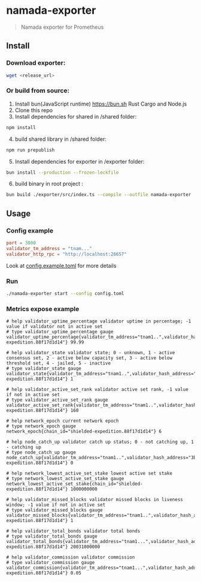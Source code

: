 # namada-exporter
> Namada exporter for Prometheus

## Install

### Download exporter:
```bash 
wget <release_url>
```
### Or build from source:
1. Install bun(JavaScript runtime) https://bun.sh Rust Cargo and Node.js
2. Clone this repo
3. Install dependencies for shared in /shared folder:
```bash
npm install
```
4. build shared library in /shared folder:
```bash
npm run prepublish
```
5. Install dependencies for exporter in /exporter folder:
```bash
bun install --production --frozen-lockfile
```
6. build binary in root project :
```bash
bun build ./exporter/src/index.ts --compile --outfile namada-exporter  
```
## Usage
### Config example
```toml
port = 3000
validator_tm_address = "tnam..."
validator_http_rpc = "http://localhost:26657"
```
Look at [config.example.toml](config.example.toml) for more details
### Run
```bash
./namada-exporter start --config config.toml
```

### Metrics expose example
```
# help validator_uptime_percentage validator uptime in percentage; -1 value if validator not in active set
# type validator_uptime_percentage gauge
validator_uptime_percentage{validator_tm_address="tnam1..",validator_hash_address="3ba..",chain_id="shielded-expedition.88f17d1d14"} 99.99

# help validator_state validator state; 0 - unknown, 1 - active consensus set, 2 - active below capacity set, 3 - active below threshold set, 4 - jailed, 5 - inactive
# type validator_state gauge
validator_state{validator_tm_address="tnam1..",validator_hash_address="3ba..",chain_id="shielded-expedition.88f17d1d14"} 1

# help validator_active_set_rank validator active set rank, -1 value if not in active set
# type validator_active_set_rank gauge
validator_active_set_rank{validator_tm_address="tnam1..",validator_hash_address="3ba..",chain_id="shielded-expedition.88f17d1d14"} 160

# help network_epoch current network epoch
# type network_epoch gauge
network_epoch{chain_id="shielded-expedition.88f17d1d14"} 6

# help node_catch_up validator catch up status; 0 - not catching up, 1 - catching up
# type node_catch_up gauge
node_catch_up{validator_tm_address="tnam1..",validator_hash_address="3ba..",chain_id="shielded-expedition.88f17d1d14"} 0

# help network_lowest_active_set_stake lowest active set stake
# type network_lowest_active_set_stake gauge
network_lowest_active_set_stake{chain_id="shielded-expedition.88f17d1d14"} 1000000000

# help validator_missed_blocks validator missed blocks in liveness window; -1 value if not in active set
# type validator_missed_blocks gauge
validator_missed_blocks{validator_tm_address="tnam1..",validator_hash_address="3ba..",chain_id="shielded-expedition.88f17d1d14"} 1

# help validator_total_bonds validator total bonds
# type validator_total_bonds gauge
validator_total_bonds{validator_tm_address="tnam1...",validator_hash_address="3ba...",chain_id="shielded-expedition.88f17d1d14"} 20031000000

# help validator_commission validator commission
# type validator_commission gauge
validator_commission{validator_tm_address="tnam1...",validator_hash_address="3ba...",chain_id="shielded-expedition.88f17d1d14"} 0.05
```
